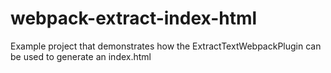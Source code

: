 # webpack-extract-index-html
Example project that demonstrates how the ExtractTextWebpackPlugin can be used to generate an index.html
